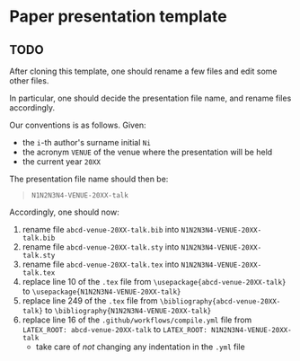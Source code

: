 # Paper presentation template

## TODO

After cloning this template, one should rename a few files and edit some other files.

In particular, one should decide the presentation file name, and rename files accordingly.


Our conventions is as follows.
Given:
- the `i`-th author's surname initial `Ni`
- the acronym `VENUE` of the venue where the presentation will be held
- the current year `20XX`

The presentation file name should then be:

> `N1N2N3N4-VENUE-20XX-talk`

Accordingly, one should now:
1. rename file `abcd-venue-20XX-talk.bib` into `N1N2N3N4-VENUE-20XX-talk.bib`
2. rename file `abcd-venue-20XX-talk.sty` into `N1N2N3N4-VENUE-20XX-talk.sty`
3. rename file `abcd-venue-20XX-talk.tex` into `N1N2N3N4-VENUE-20XX-talk.tex`
4. replace line 10 of the `.tex` file from `\usepackage{abcd-venue-20XX-talk}` to `\usepackage{N1N2N3N4-VENUE-20XX-talk}`
5. replace line 249 of the `.tex` file from `\bibliography{abcd-venue-20XX-talk}` to `\bibliography{N1N2N3N4-VENUE-20XX-talk}`
6. replace line 16 of the `.github/workflows/compile.yml` file from `LATEX_ROOT: abcd-venue-20XX-talk` to `LATEX_ROOT: N1N2N3N4-VENUE-20XX-talk`
    + take care of _not_ changing any indentation in the `.yml` file
